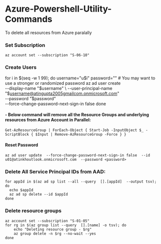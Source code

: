 # Azure-Powershell-Utility-Commands
To delete all resources from Azure paralally

### Set Subscription
```
az account set --subscription "S-06-10"
```

### Create Users
for i in $(seq -w 1 99); do
  username="u$i"
  password=""  # You may want to use a stronger or randomized password
  az ad user create \
    --display-name "$username" \
    --user-principal-name "$username@atingupta2005gmailcom.onmicrosoft.com" \
    --password "$password" \
    --force-change-password-next-sign-in false
done


#### - Below command will remove all the Resource Groups and underlying resources from Azure Account in Parallel:
```
Get-AzResourceGroup | ForEach-Object { Start-Job -InputObject $_ -ScriptBlock { $Input | Remove-AzResourceGroup -Force } }
```

#### Reset Password
```
az ad user update  --force-change-password-next-sign-in false  --id u01@atinkhoutlook.onmicrosoft.com  --password <password>
```
 
### Delete All Service Principal IDs from AAD:
```
for appId in $(az ad sp list --all --query  [].[appId]  --output tsv); do
  echo $appId
  az ad sp delete --id $appId
done
```

### Delete resource groups
```
az account set --subscription "S-01-05"
for rg in $(az group list --query  [].[name] -o tsv); do
	echo "Deleting resource group - $rg"
	az group delete -n $rg --no-wait --yes
done
```
